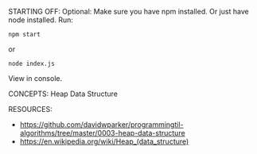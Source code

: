 STARTING OFF:
Optional: Make sure you have npm installed.
Or just have node installed.
Run:
```
npm start
```

or
```
node index.js
```

View in console.

CONCEPTS:
Heap Data Structure

RESOURCES:
* https://github.com/davidwparker/programmingtil-algorithms/tree/master/0003-heap-data-structure
* https://en.wikipedia.org/wiki/Heap_(data_structure)
